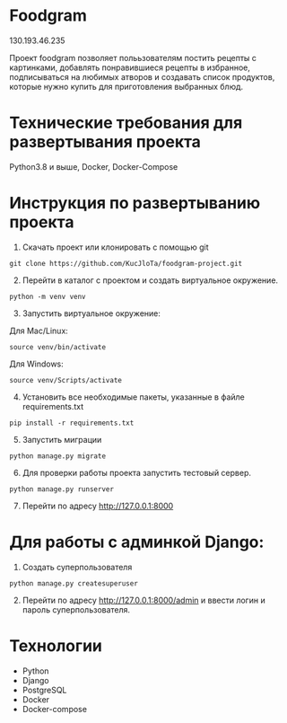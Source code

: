 # Foodgram
130.193.46.235

Проект foodgram позволяет полььзователям постить рецепты с картинками, добавлять понравившиеся рецепты в избранное, подписываться на любимых атворов и создавать список продуктов, которые нужно купить для приготовления выбранных блюд.

# Технические требования для развертывания проекта
Python3.8 и выше, Docker, Docker-Compose

# Инструкция по развертыванию проекта
1. Скачать проект или клонировать с помощью git 
```
git clone https://github.com/KucJloTa/foodgram-project.git
```

2. Перейти в каталог с проектом и создать виртуальное окружение.
```
python -m venv venv
```

3. Запустить виртуальное окружение:

Для Mac/Linux:
```
source venv/bin/activate
```

Для Windows:
```
source venv/Scripts/activate
```

4. Установить все необходимые пакеты, указанные в файле requirements.txt 
```
pip install -r requirements.txt
```

5. Запустить миграции 
```
python manage.py migrate
```

6. Для проверки работы проекта запустить тестовый сервер.
```
python manage.py runserver
```

7. Перейти по адресу http://127.0.0.1:8000

# Для работы с админкой Django:
1. Создать суперпользователя 
```
python manage.py createsuperuser
```
2. Перейти по адресу http://127.0.0.1:8000/admin и ввести логин и пароль суперпользователя.

# Технологии 
* Python
* Django
* PostgreSQL
* Docker
* Docker-compose
